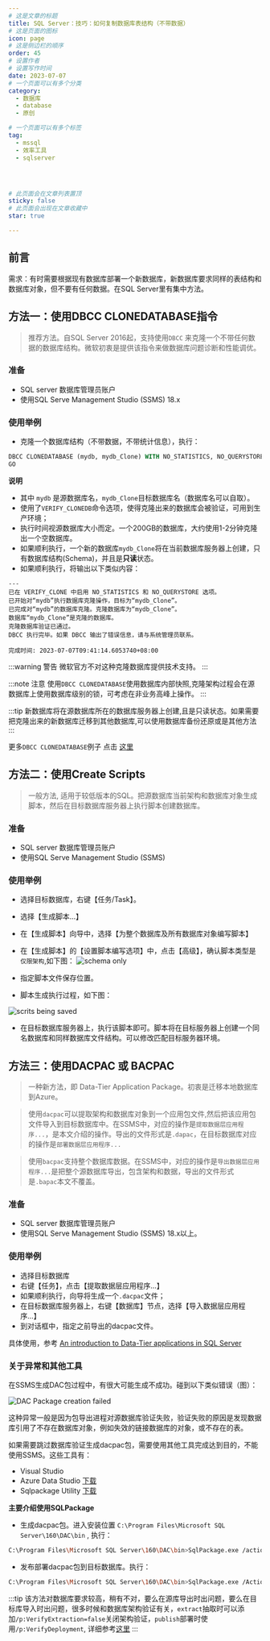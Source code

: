 ```yaml
---
# 这是文章的标题
title: SQL Server：技巧：如何复制数据库表结构（不带数据）
# 这是页面的图标
icon: page
# 这是侧边栏的顺序
order: 45
# 设置作者
# 设置写作时间
date: 2023-07-07
# 一个页面可以有多个分类
category:
  - 数据库
  - database
  - 原创

# 一个页面可以有多个标签
tag:
  - mssql
  - 效率工具
  - sqlserver




# 此页面会在文章列表置顶
sticky: false
# 此页面会出现在文章收藏中
star: true

---
```



## 前言 

需求：有时需要根据现有数据库部署一个新数据库，新数据库要求同样的表结构和数据库对象，但不要有任何数据。在SQL Server里有集中方法。



## 方法一：使用DBCC CLONEDATABASE指令

> 推荐方法。自SQL Server 2016起，支持使用`DBCC` 来克隆一个不带任何数据的数据库结构。微软初衷是提供该指令来做数据库问题诊断和性能调优。

### 准备
- SQL server 数据库管理员账户
- 使用SQL Serve Management Studio (SSMS) 18.x

### 使用举例

- 克隆一个数据库结构（不带数据，不带统计信息），执行：
```sql 
DBCC CLONEDATABASE (mydb, mydb_Clone) WITH NO_STATISTICS, NO_QUERYSTORE,VERIFY_CLONEDB;
GO
```

**说明**

- 其中 `mydb` 是源数据库名，`mydb_Clone`目标数据库名（数据库名可以自取）。
- 使用了`VERIFY_CLONEDB`命令选项，使得克隆出来的数据库会被验证，可用到生产环境；
- 执行时间视源数据库大小而定。一个200GB的数据库，大约使用1-2分钟克隆出一个空数据库。
- 如果顺利执行，一个新的数据库`mydb_Clone`将在当前数据库服务器上创建，只有数据库结构(Schema)，并且是**只读**状态。
- 如果顺利执行，将输出以下类似内容：
```
---
已在 VERIFY_CLONE 中启用 NO_STATISTICS 和 NO_QUERYSTORE 选项。
已开始对“mydb”执行数据库克隆操作，目标为“mydb_Clone”。
已完成对“mydb”的数据库克隆。克隆数据库为“mydb_Clone”。
数据库“mydb_Clone”是克隆的数据库。
克隆数据库验证已通过。
DBCC 执行完毕。如果 DBCC 输出了错误信息，请与系统管理员联系。

完成时间: 2023-07-07T09:41:14.6053740+08:00
```

:::warning 警告
微软官方不对这种克隆数据库提供技术支持。
:::

:::note 注意
使用`DBCC CLONEDATABASE`使用数据库内部快照,克隆架构过程会在源数据库上使用数据库级别的锁，可考虑在非业务高峰上操作。
:::

:::tip 
新数据库将在源数据库所在的数据库服务器上创建,且是只读状态。如果需要把克隆出来的新数据库迁移到其他数据库,可以使用数据库备份还原或是其他方法
:::

更多`DBCC CLONEDATABASE`例子 点击 [这里](https://learn.microsoft.com/en-us/sql/t-sql/database-console-commands/dbcc-clonedatabase-transact-sql?view=sql-server-ver16)


## 方法二：使用Create Scripts

> 一般方法, 适用于较低版本的SQL。把源数据库当前架构和数据库对象生成脚本，然后在目标数据库服务器上执行脚本创建数据库。

### 准备
- SQL server 数据库管理员账户
- 使用SQL Serve Management Studio (SSMS) 

### 使用举例

- 选择目标数据库，右键【任务/Task】。
- 选择【生成脚本...】
- 在【生成脚本】向导中，选择【为整个数据库及所有数据库对象编写脚本】
- 在【生成脚本】的【设置脚本编写选项】中，点击【高级】，确认脚本类型是`仅限架构`,如下图：
![schema only](../../PostImages/post45_db_mssql_copy_schema_create_scripts_options_schema_only.jpg)

- 指定脚本文件保存位置。
- 脚本生成执行过程，如下图：

![scrits being saved](../../PostImages/post45_db_mssql_copy_schema_create_scripts_progress.jpg)

- 在目标数据库服务器上，执行该脚本即可。脚本将在目标服务器上创建一个同名数据库和同样数据库文件结构。可以修改匹配目标服务器环境。

## 方法三：使用DACPAC 或 BACPAC


> 一种新方法，即 Data-Tier Application Package。初衷是迁移本地数据库到Azure。

> 使用`dacpac`可以提取架构和数据库对象到一个应用包文件,然后把该应用包文件导入到目标数据库中。在SSMS中，对应的操作是`提取数据层应用程序...`，是本文介绍的操作。导出的文件形式是`.dapac`，在目标数据库对应的操作是`部署数据层应用程序...`


> 使用`bacpac`支持整个数据库数据。在SSMS中，对应的操作是`导出数据层应用程序...`是把整个源数据库导出，包含架构和数据，导出的文件形式是`.bapac`本文不覆盖。


### 准备
- SQL server 数据库管理员账户
- 使用SQL Serve Management Studio (SSMS) 18.x以上。

### 使用举例

- 选择目标数据库
- 右键【任务】，点击【提取数据层应用程序...】
- 如果顺利执行，向导将生成一个`.dacpac`文件；
- 在目标数据库服务器上，右键【数据库】节点，选择【导入数据层应用程序...】
- 到对话框中，指定之前导出的dacpac文件。

具体使用，参考 [An introduction to Data-Tier applications in SQL Server](https://www.sqlshack.com/an-introduction-to-data-tier-applications-in-sql-server/)


### 关于异常和其他工具

在SSMS生成DAC包过程中，有很大可能生成不成功。碰到以下类似错误（图）：

![DAC Package creation failed](../../PostImages/post45_db_mssql_copy_schema_dacpac_exception.jpg)


这种异常一般是因为包导出进程对源数据库验证失败，验证失败的原因是发现数据库引用了不存在数据库对象，例如失效的链接数据库的对象，或不存在的表。

如果需要跳过数据库验证生成dacpac包，需要使用其他工具完成达到目的，不能使用SSMS。这些工具有：

- Visual Studio
- Azure Data Studio [下载](https://learn.microsoft.com/en-us/sql/azure-data-studio/download-azure-data-studio?view=sql-server-ver16&tabs=redhat-install%2Credhat-uninstall#download-azure-data-studio)
- Sqlpackage Utility [下载](https://learn.microsoft.com/en-us/sql/tools/sqlpackage/sqlpackage-download?view=sql-server-ver16)


**主要介绍使用SQLPackage**

- 生成dacpac包。进入安装位置  `C:\Program Files\Microsoft SQL Server\160\DAC\bin` , 执行：

```bash
C:\Program Files\Microsoft SQL Server\160\DAC\bin>SqlPackage.exe /action:Extract /TargetFile:"c:\mydb.dacpac" /SourceConnectionString:"Integrated Security=SSPI;Persist Security Info=False;Initial Catalog=ecology;Data Source=mydb.example.com;TrustServerCertificate=true"
```
- 发布部署dacpac包到目标数据库。执行：

``` bash
C:\Program Files\Microsoft SQL Server\160\DAC\bin>SqlPackage.exe /Action:Publish /p:VerifyDeployment=false /SourceFile:"c:\mydb.dacpac" /TargetDatabaseName: <DatabaseName> /TargetServerName:"<Server Name>" 
``` 

:::tip 
该方法对数据库要求较高，稍有不对，要么在源库导出时出问题，要么在目标库导入时出问题，很多时候和数据库架构验证有关，`extract`抽取时可以添加`/p:VerifyExtraction=false`关闭架构验证，`publish`部署时使用`/p:VerifyDeployment`, 详细参考[这里](https://learn.microsoft.com/en-us/sql/tools/sqlpackage/sqlpackage?view=sql-server-ver16&redirectedfrom=MSDN)
:::



> 